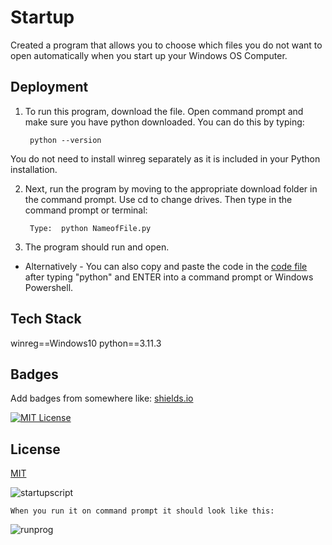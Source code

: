 # Startup 

Created a program that allows you to choose which files you do not want to open automatically when you start up your Windows OS Computer.

## Deployment

1. To run this program, download the file. Open command prompt and make sure you have python downloaded. You can do this by typing:

        python --version

You do not need to install winreg separately as it is included in your Python installation. 


2. Next, run the program by moving to the appropriate download folder in the command prompt. Use cd to change drives. Then type in the command prompt or terminal:



        Type:  python NameofFile.py


3. The program should run and open.

- Alternatively -
You can also copy and paste the code in the  [code file](###) after typing "python" and ENTER into a command prompt or Windows Powershell.


## Tech Stack

winreg==Windows10 
python==3.11.3

## Badges

Add badges from somewhere like: [shields.io](https://shields.io/)

[![MIT License](https://img.shields.io/badge/License-MIT-green.svg)](https://choosealicense.com/licenses/mit/)


## License

[MIT](https://choosealicense.com/licenses/mit/)



   
   ![startupscript](https://user-images.githubusercontent.com/29739578/229172981-32b4bfd5-ddf4-4bdf-bfb0-e176160444a4.jpg)



    When you run it on command prompt it should look like this: 
   ![runprog](https://user-images.githubusercontent.com/29739578/229173025-95577ed1-678b-4e2f-9af2-c102852be1d1.jpg)
